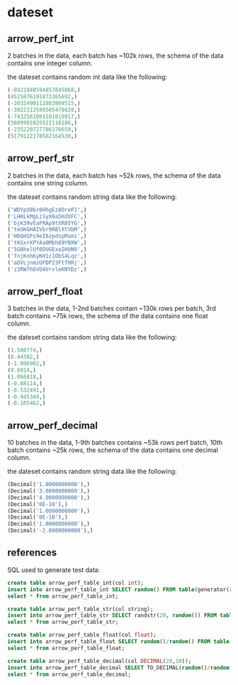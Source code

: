 # dateset

## arrow_perf_int

2 batches in the data, each batch has ~102k rows, the schema of the data contains one integer column.

the dateset contains random int data like the following:

```python
(-8921048594857845868,)
(4525876191872365692,)
(-2032490112803869515,)
(-3022312598505478628,)
(-7432561891101019917,)
(5889981025522118186,)
(-235220727786376659,)
(5179122178562164530,)
```

## arrow_perf_str

2 batches in the data, each batch has ~52k rows, the schema of the data contains one string column.

the dateset contains random string data like the following:

```python
('WDYpU9br8HhgEz8OrePJ',)
('LHKLkMgLiSyX6a5KdXFC',)
('bjK39vEaFRAp9tXR85YG',)
('teGKGHAIVbr9RBlXtVbM',)
('H6QmSPs9eI6zpdspMxmi',)
('tKGxrXPYAa0Mbh89YNXW',)
('5G0helUf0DUGExaIHUN9',)
('TnjKnhKyKH1c1ObS4Lqz',)
('aDVLjnmzUFDP23FtfHRj',)
('z3RW7h6VO4VrvleKNYDz',)
```

## arrow_perf_float

3 batches in the data, 1-2nd batches contain ~130k rows per batch, 3rd batch contains ~75k rows,
the schema of the data contains one float column.

the dateset contains random string data like the following:

```python
(1.508774,)
(0.44382,)
(-1.006902,)
(0.6014,)
(1.066818,)
(-0.88114,)
(-8.532491,)
(-0.945349,)
(-0.105462,)
```

## arrow_perf_decimal

10 batches in the data, 1-9th batches contains ~53k rows perf batch, 10th batch contains ~25k rows,
the schema of the data contains one decimal column.

the dateset contains random string data like the following:

```python
(Decimal('1.0000000000'),)
(Decimal('3.0000000000'),)
(Decimal('4.0000000000'),)
(Decimal('0E-10'),)
(Decimal('1.0000000000'),)
(Decimal('0E-10'),)
(Decimal('1.0000000000'),)
(Decimal('-2.0000000000'),)
```

## references

SQL used to generate test data:

```sql
create table arrow_perf_table_int(col int);
insert into arrow_perf_table_int SELECT random() FROM table(generator(rowCount => 1000000));
select * from arrow_perf_table_int;

create table arrow_perf_table_str(col string);
insert into arrow_perf_table_str SELECT randstr(20, random()) FROM table(generator(rowCount => 1000000));
select * from arrow_perf_table_str;

create table arrow_perf_table_float(col float);
insert into arrow_perf_table_float SELECT random()/random() FROM table(generator(rowCount => 1000000));
select * from arrow_perf_table_float;

create table arrow_perf_table_decimal(col DECIMAL(20,10));
insert into arrow_perf_table_decimal SELECT TO_DECIMAL(random()/random()) FROM table(generator(rowCount => 1000000));
select * from arrow_perf_table_decimal;
```
